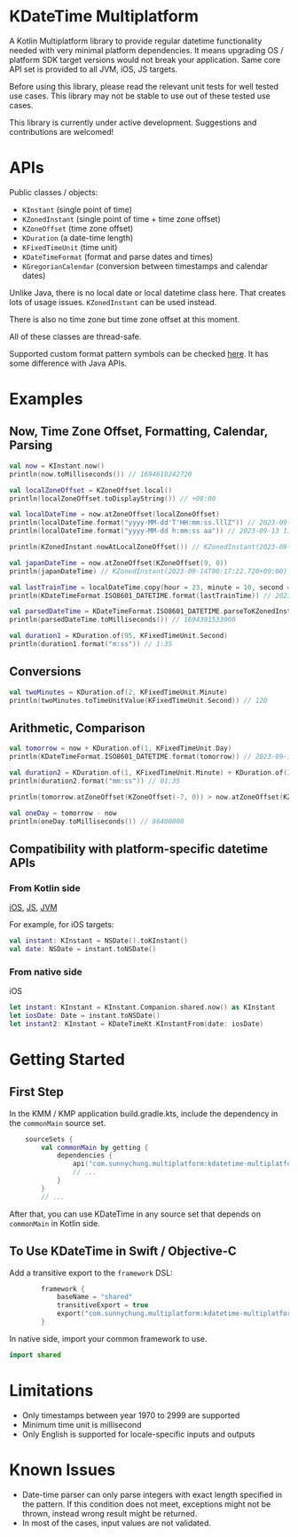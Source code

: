 # KDateTime Multiplatform

A Kotlin Multiplatform library to provide regular datetime functionality needed with very minimal platform dependencies. It means upgrading OS / platform SDK target versions would not break your application. Same core API set is provided to all JVM, iOS, JS targets.

Before using this library, please read the relevant unit tests for well tested use cases. This library may not be stable to use out of these tested use cases.

This library is currently under active development. Suggestions and contributions are welcomed!

# APIs

Public classes / objects:
- `KInstant` (single point of time)
- `KZonedInstant` (single point of time + time zone offset)
- `KZoneOffset` (time zone offset)
- `KDuration` (a date-time length)
- `KFixedTimeUnit` (time unit)
- `KDateTimeFormat` (format and parse dates and times)
- `KGregorianCalendar` (conversion between timestamps and calendar dates)

Unlike Java, there is no local date or local datetime class here. That creates lots of usage issues. `KZonedInstant` can be used instead.

There is also no time zone but time zone offset at this moment.

All of these classes are thread-safe.

Supported custom format pattern symbols can be checked [here](src/commonMain/kotlin/com/sunnychung/lib/multiplatform/kdatetime/KDateTimeFormat.kt). It has some difference with Java APIs.

# Examples

## Now, Time Zone Offset, Formatting, Calendar, Parsing
```kotlin
val now = KInstant.now()
println(now.toMilliseconds()) // 1694618242720

val localZoneOffset = KZoneOffset.local()
println(localZoneOffset.toDisplayString()) // +08:00

val localDateTime = now.atZoneOffset(localZoneOffset)
println(localDateTime.format("yyyy-MM-dd'T'HH:mm:ss.lllZ")) // 2023-09-13T23:17:22.720+08:00
println(localDateTime.format("yyyy-MM-dd h:mm:ss aa")) // 2023-09-13 11:17:22 pm

println(KZonedInstant.nowAtLocalZoneOffset()) // KZonedInstant(2023-09-13T23:17:22.722+08:00)

val japanDateTime = now.atZoneOffset(KZoneOffset(9, 0))
println(japanDateTime) // KZonedInstant(2023-09-14T00:17:22.720+09:00)

val lastTrainTime = localDateTime.copy(hour = 23, minute = 10, second = 0, millisecond = 0)
println(KDateTimeFormat.ISO8601_DATETIME.format(lastTrainTime)) // 2023-09-13T23:10:00+08:00

val parsedDateTime = KDateTimeFormat.ISO8601_DATETIME.parseToKZonedInstant("2023-09-10T17:18:53-07:00")
println(parsedDateTime.toMilliseconds()) // 1694391533000

val duration1 = KDuration.of(95, KFixedTimeUnit.Second)
println(duration1.format("m:ss")) // 1:35
```

## Conversions
```kotlin
val twoMinutes = KDuration.of(2, KFixedTimeUnit.Minute)
println(twoMinutes.toTimeUnitValue(KFixedTimeUnit.Second)) // 120
```

## Arithmetic, Comparison
```kotlin
val tomorrow = now + KDuration.of(1, KFixedTimeUnit.Day)
println(KDateTimeFormat.ISO8601_DATETIME.format(tomorrow)) // 2023-09-14T15:17:22Z

val duration2 = KDuration.of(1, KFixedTimeUnit.Minute) + KDuration.of(35, KFixedTimeUnit.Second)
println(duration2.format("mm:ss")) // 01:35

println(tomorrow.atZoneOffset(KZoneOffset(-7, 0)) > now.atZoneOffset(KZoneOffset(8, 0))) // true

val oneDay = tomorrow - now
println(oneDay.toMilliseconds()) // 86400000
```

## Compatibility with platform-specific datetime APIs
### From Kotlin side
[iOS](src/darwinMain/kotlin/com/sunnychung/lib/multiplatform/kdatetime/KDateTime.kt),
[JS](src/jsMain/kotlin/com/sunnychung/lib/multiplatform/kdatetime/JsPlatformDatetimeConversion.kt),
[JVM](src/jvmMain/kotlin/com/sunnychung/lib/multiplatform/kdatetime/JvmPlatformDatetimeConversion.kt)

For example, for iOS targets:
```kotlin
val instant: KInstant = NSDate().toKInstant()
val date: NSDate = instant.toNSDate()
```

### From native side
iOS
```swift
let instant: KInstant = KInstant.Companion.shared.now() as KInstant
let iosDate: Date = instant.toNSDate()
let instant2: KInstant = KDateTimeKt.KInstantFrom(date: iosDate)
```

# Getting Started

## First Step

In the KMM / KMP application build.gradle.kts, include the dependency in the `commonMain` source set.
```kotlin
    sourceSets {
        val commonMain by getting {
            dependencies {
                api("com.sunnychung.multiplatform:kdatetime-multiplatform:0.1.0-SNAPSHOT")
                // ...
            }
        }
        // ...
```

After that, you can use KDateTime in any source set that depends on `commonMain` in Kotlin side.

## To Use KDateTime in Swift / Objective-C
Add a transitive export to the `framework` DSL:
```kotlin
        framework {
            baseName = "shared"
            transitiveExport = true
            export("com.sunnychung.multiplatform:kdatetime-multiplatform:0.1.0-SNAPSHOT")
        }
```

In native side, import your common framework to use.
```swift
import shared
```

# Limitations
- Only timestamps between year 1970 to 2999 are supported
- Minimum time unit is millisecond
- Only English is supported for locale-specific inputs and outputs

# Known Issues
- Date-time parser can only parse integers with exact length specified in the pattern. If this condition does not meet, exceptions might not be thrown, instead wrong result might be returned. 
- In most of the cases, input values are not validated.
